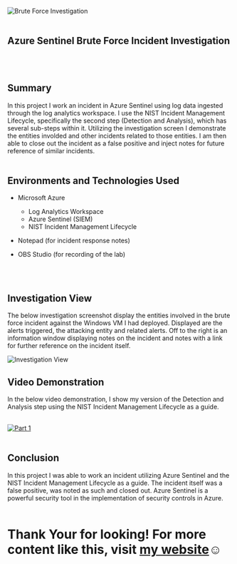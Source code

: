 ![Brute Force Investigation](https://imgur.com/lBNN6EY.png)
<br />
<br />

## Azure Sentinel Brute Force Incident Investigation
<br />
<br />

## Summary

In this project I work an incident in Azure Sentinel using log data ingested through the log analytics workspace. I use the NIST Incident Management Lifecycle, specifically the second step (Detection and Analysis), which has several sub-steps within it. Utilizing the investigation screen I demonstrate the entities involded and other incidents related to those entities. I am then able to close out the incident as a false positive and inject notes for future reference of similar incidents.
<br />
<br />

## Environments and Technologies Used

- Microsoft Azure
  - Log Analytics Workspace
  - Azure Sentinel (SIEM)
  - NIST Incident Management Lifecycle
 
- Notepad (for incident response notes)
- OBS Studio (for recording of the lab)
<br />
<br />

## Investigation View 

The below investigation screenshot display the entities involved in the brute force incident against the Windows VM I had deployed. Displayed are the alerts triggered, the attacking entity and related alerts. Off to the right is an information window displaying notes on the incident and notes with a link for further reference on the incident itself.

![Investigation View](https://imgur.com/0Ts34ex.png)

## Video Demonstration

In the below video demonstration, I show my version of the Detection and Analysis step using the NIST Incident Management Lifecycle as a guide. 
<br />
<br />

[![Part 1](https://i.vimeocdn.com/video/1652884917-01b02f9a6dbb8a2929e18c78759bbe2043703deb3407cd099056151206c1d409-d_295x166?r=pad)](hhttps://vimeo.com/816314412 "Azure Brute Force Investigation")
<br />
<br />

## Conclusion

In this project I was able to work an incident utilizing Azure Sentinel and the NIST Incident Management Lifecycle as a guide. The incident itself was a false positive, was noted as such and closed out. Azure Sentinel is a powerful security tool in the implementation of security controls in Azure.
<br />
<br />

<h1>Thank Your for looking! For more content like this, visit <a href="https://exemplarysecurity.com">my website</a>☺</h1>








